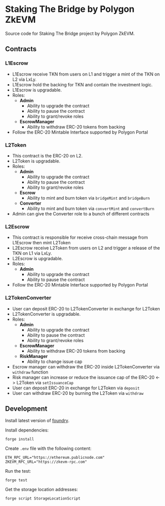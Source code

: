 # Staking The Bridge by Polygon ZkEVM

Source code for Staking The Bridge project by Polygon ZkEVM.

## Contracts

### L1Escrow

- L1Escrow receive TKN from users on L1 and trigger a mint of the TKN on L2 via LxLy.
- L1Escrow hold the backing for TKN and contain the investment logic.
- L1Escrow is upgradable.
- Roles:
  - **Admin**
    - Ability to upgrade the contract
    - Ability to pause the contract
    - Ability to grant/revoke roles
  - **EscrowManager**
    - Ability to withdraw ERC-20 tokens from backing
- Follow the ERC-20 Mintable Interface supported by Polygon Portal

### L2Token

- This contract is the ERC-20 on L2.
- L2Token is upgradable.
- Roles:
  - **Admin**
    - Ability to upgrade the contract
    - Ability to pause the contract
    - Ability to grant/revoke roles
  - **Escrow**
    - Ability to mint and burn token via `bridgeMint` and `bridgeBurn`
  - **Converter**
    - Ability to mint and burn token via `convertMint` and `convertBurn`
- Admin can give the Converter role to a bunch of different contracts

### L2Escrow

- This contract is responsible for receive cross-chain message from
  L1Escrow then mint L2Token
- L2Escrow receive L2Token from users on L2 and trigger a release of the TKN
  on L1 via LxLy.
- L2Escrow is upgradable.
- Roles:
  - **Admin**
    - Ability to upgrade the contract
    - Ability to pause the contract
- Follow the ERC-20 Mintable Interface supported by Polygon Portal

### L2TokenConverter

- User can deposit ERC-20 to L2TokenConverter in exchange for L2Token
- L2TokenConverter is upgradable.
- Roles:
  - **Admin**
    - Ability to upgrade the contract
    - Ability to pause the contract
    - Ability to grant/revoke roles
  - **EscrowManager**
    - Ability to withdraw ERC-20 tokens from backing
  - **RiskManager**
    - Ability to change issue cap
- Escrow manager can withdraw the ERC-20 inside L2TokenConverter via `withdraw` function
- Risk manager can increase or reduce the issuance cap of the ERC-20 <-> L2Token
  via `setIssuanceCap`
- User can deposit ERC-20 in exchange for L2Token via `deposit`
- User can withdraw ERC-20 by burning the L2Token via `withdraw`

## Development

Install latest version of [foundry](https://github.com/foundry-rs/foundry).

Install dependencies:

```shell
forge install
```

Create `.env` file with the following content:

```shell
ETH_RPC_URL="https://ethereum.publicnode.com"
ZKEVM_RPC_URL="https://zkevm-rpc.com"
```

Run the test:

```shell
forge test
```

Get the storage location addresses:

```shell
forge script StorageLocationScript
```
